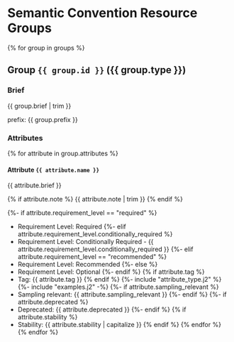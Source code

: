 # Semantic Convention Resource Groups

{% for group in groups %}
## Group `{{ group.id }}` ({{ group.type }})

### Brief

{{ group.brief | trim }}

prefix: {{ group.prefix }}

### Attributes

{% for attribute in group.attributes %}
#### Attribute `{{ attribute.name }}`

{{ attribute.brief }}

{% if attribute.note %}
{{ attribute.note | trim }}
{% endif %}

{%- if attribute.requirement_level == "required" %}
- Requirement Level: Required
  {%- elif attribute.requirement_level.conditionally_required %}
- Requirement Level: Conditionally Required - {{ attribute.requirement_level.conditionally_required }}
  {%- elif attribute.requirement_level == "recommended" %}
- Requirement Level: Recommended
  {%- else %}
- Requirement Level: Optional
  {%- endif %}
  {% if attribute.tag %}
- Tag: {{ attribute.tag }}
  {% endif %}
  {%- include "attribute_type.j2" %}
  {%- include "examples.j2" -%}
  {%- if attribute.sampling_relevant %}
- Sampling relevant: {{ attribute.sampling_relevant }}
  {%- endif %}
  {%- if attribute.deprecated %}
- Deprecated: {{ attribute.deprecated }}
  {%- endif %}
  {% if attribute.stability %}
- Stability: {{ attribute.stability | capitalize }}
  {% endif %}
  {% endfor %}
  {% endfor %}